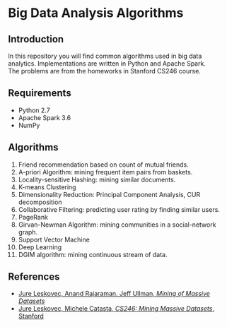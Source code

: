 # Big Data Analysis Algorithms
## Introduction

In this repository you will find common algorithms used in big data analytics. Implementations are written in Python and Apache Spark.  
The problems are from the homeworks in Stanford CS246 course.

## Requirements

 - Python 2.7
 - Apache Spark 3.6
 - NumPy

## Algorithms

1. Friend recommendation based on count of mutual friends.
2. A-priori Algorithm: mining frequent item pairs from baskets.
3. Locality-sensitive Hashing: mining similar documents.
4. K-means Clustering
5. Dimensionality Reduction: Principal Component Analysis, CUR decomposition
6. Collaborative Filtering: predicting user rating by finding similar users.
7. PageRank
8. Girvan-Newman Algorithm: mining communities in a social-network graph.
9. Support Vector Machine
10. Deep Learning
11. DGIM algorithm: mining continuous stream of data.

## References

 - [Jure Leskovec, Anand Rajaraman, Jeff Ullman, *Mining of Massive Datasets*](http://www.mmds.org/)
 - [Jure Leskovec, Michele Catasta, *CS246: Mining Massive Datasets*, Stanford](http://web.stanford.edu/class/cs246/)